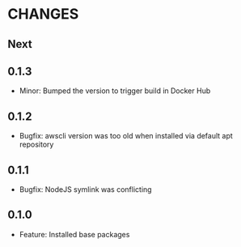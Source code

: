 # CHANGES

## Next

## 0.1.3

- Minor: Bumped the version to trigger build in Docker Hub

## 0.1.2

- Bugfix: awscli version was too old when installed via default apt repository

## 0.1.1

- Bugfix: NodeJS symlink was conflicting

## 0.1.0

- Feature: Installed base packages
